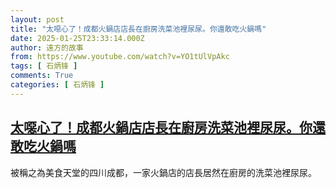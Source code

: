 ```yaml
---
layout: post
title: "太噁心了！成都火鍋店店長在廚房洗菜池裡尿尿。你還敢吃火鍋嗎"
date: 2025-01-25T23:33:14.000Z
author: 遠方的故事
from: https://www.youtube.com/watch?v=YO1tUlVpAkc
tags: [ 石炳锋 ]
comments: True
categories: [ 石炳锋 ]
---
```

<!--1737847994000-->
[太噁心了！成都火鍋店店長在廚房洗菜池裡尿尿。你還敢吃火鍋嗎](https://www.youtube.com/watch?v=YO1tUlVpAkc)
------

<div>
被稱之為美食天堂的四川成都，一家火鍋店的店長居然在廚房的洗菜池裡尿尿。
</div>
